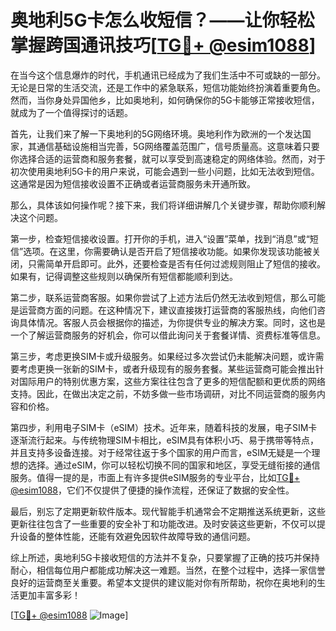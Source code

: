 # 奥地利5G卡怎么收短信？——让你轻松掌握跨国通讯技巧[[TG💪+ @esim1088](https://t.me/s/esim1088)]

在当今这个信息爆炸的时代，手机通讯已经成为了我们生活中不可或缺的一部分。无论是日常的生活交流，还是工作中的紧急联系，短信功能始终扮演着重要角色。然而，当你身处异国他乡，比如奥地利，如何确保你的5G卡能够正常接收短信，就成为了一个值得探讨的话题。

首先，让我们来了解一下奥地利的5G网络环境。奥地利作为欧洲的一个发达国家，其通信基础设施相当完善，5G网络覆盖范围广，信号质量高。这意味着只要你选择合适的运营商和服务套餐，就可以享受到高速稳定的网络体验。然而，对于初次使用奥地利5G卡的用户来说，可能会遇到一些小问题，比如无法收到短信。这通常是因为短信接收设置不正确或者运营商服务未开通所致。

那么，具体该如何操作呢？接下来，我们将详细讲解几个关键步骤，帮助你顺利解决这个问题。

第一步，检查短信接收设置。打开你的手机，进入“设置”菜单，找到“消息”或“短信”选项。在这里，你需要确认是否开启了短信接收功能。如果你发现该功能被关闭，只需简单开启即可。此外，还要检查是否有任何过滤规则阻止了短信的接收。如果有，记得调整这些规则以确保所有短信都能顺利到达。

第二步，联系运营商客服。如果你尝试了上述方法后仍然无法收到短信，那么可能是运营商方面的问题。在这种情况下，建议直接拨打运营商的客服热线，向他们咨询具体情况。客服人员会根据你的描述，为你提供专业的解决方案。同时，这也是一个了解运营商服务的好机会，你可以借此询问关于套餐详情、资费标准等信息。

第三步，考虑更换SIM卡或升级服务。如果经过多次尝试仍未能解决问题，或许需要考虑更换一张新的SIM卡，或者升级现有的服务套餐。某些运营商可能会推出针对国际用户的特别优惠方案，这些方案往往包含了更多的短信配额和更优质的网络支持。因此，在做出决定之前，不妨多做一些市场调研，对比不同运营商的服务内容和价格。

第四步，利用电子SIM卡（eSIM）技术。近年来，随着科技的发展，电子SIM卡逐渐流行起来。与传统物理SIM卡相比，eSIM具有体积小巧、易于携带等特点，并且支持多设备连接。对于经常往返于多个国家的用户而言，eSIM无疑是一个理想的选择。通过eSIM，你可以轻松切换不同的国家和地区，享受无缝衔接的通信服务。值得一提的是，市面上有许多提供eSIM服务的专业平台，比如[TG💪+ @esim1088](https://t.me/s/esim1088)，它们不仅提供了便捷的操作流程，还保证了数据的安全性。

最后，别忘了定期更新软件版本。现代智能手机通常会不定期推送系统更新，这些更新往往包含了一些重要的安全补丁和功能改进。及时安装这些更新，不仅可以提升设备的整体性能，还能有效避免因软件故障导致的通信问题。

综上所述，奥地利5G卡接收短信的方法并不复杂，只要掌握了正确的技巧并保持耐心，相信每位用户都能成功解决这一难题。当然，在整个过程中，选择一家信誉良好的运营商至关重要。希望本文提供的建议能对你有所帮助，祝你在奥地利的生活更加丰富多彩！

[[TG💪+ @esim1088](https://t.me/s/esim1088) ![Image](https://i.postimg.cc/4NQfJmqS/Snipaste-2025-05-13-00-14-12.png)]